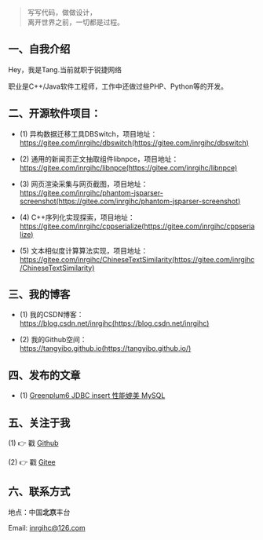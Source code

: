 > 写写代码，做做设计，  
> 离开世界之前，一切都是过程。

## 一、自我介绍

Hey，我是Tang.当前就职于锐捷网络

职业是C++/Java软件工程师，工作中还做过些PHP、Python等的开发。

## 二、开源软件项目：

- (1) 异构数据迁移工具DBSwitch，项目地址：https://gitee.com/inrgihc/dbswitch(https://gitee.com/inrgihc/dbswitch)

- (2) 通用的新闻页正文抽取组件libnpce，项目地址：https://gitee.com/inrgihc/libnpce(https://gitee.com/inrgihc/libnpce)

- (3) 网页渲染采集与网页截图，项目地址：https://gitee.com/inrgihc/phantom-jsparser-screenshot(https://gitee.com/inrgihc/phantom-jsparser-screenshot)

- (4) C++序列化实现探索，项目地址：https://gitee.com/inrgihc/cppserialize(https://gitee.com/inrgihc/cppserialize)

- (5) 文本相似度计算算法实现，项目地址：https://gitee.com/inrgihc/ChineseTextSimilarity(https://gitee.com/inrgihc/ChineseTextSimilarity)

## 三、我的博客

- (1) 我的CSDN博客：https://blog.csdn.net/inrgihc(https://blog.csdn.net/inrgihc)

- (2) 我的Github空间：https://tangyibo.github.io(https://tangyibo.github.io/)

## 四、发布的文章

- (1) [Greenplum6 JDBC insert 性能媲美 MySQL](https://www.toutiao.com/i6781612930187133451/)



## 五、关注于我

(1) 👉 戳 [Github](http://github.com/tangyibo)

(2) 👉 戳 [Gitee](https://gitee.com/inrgihc)

## 六、联系方式

地点：中国**北京**丰台 

Email: inrgihc@126.com
